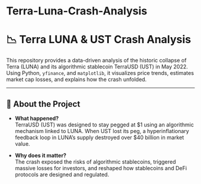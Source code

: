 # Terra-Luna-Crash-Analysis


# 📉 Terra LUNA & UST Crash Analysis

This repository provides a data-driven analysis of the historic collapse of Terra (LUNA) and its algorithmic stablecoin TerraUSD (UST) in May 2022. Using Python, `yfinance`, and `matplotlib`, it visualizes price trends, estimates market cap losses, and explains how the crash unfolded.

---

## 📌 About the Project

- **What happened?**  
  TerraUSD (UST) was designed to stay pegged at $1 using an algorithmic mechanism linked to LUNA. When UST lost its peg, a hyperinflationary feedback loop in LUNA’s supply destroyed over $40 billion in market value.

- **Why does it matter?**  
  The crash exposed the risks of algorithmic stablecoins, triggered massive losses for investors, and reshaped how stablecoins and DeFi protocols are designed and regulated.
